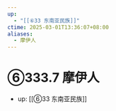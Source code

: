 ```yaml
---
up:
  - "[[⑥33 东南亚民族]]"
ctime: 2025-03-01T13:36:07+08:00
aliases:
  - 摩伊人
---
```


# ⑥333.7 摩伊人

- up: [[⑥33 东南亚民族]]
